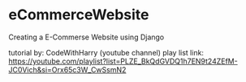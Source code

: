 # eCommerceWebsite
Creating a E-Commerse Website using Django

tutorial by: CodeWithHarry (youtube channel)
play list link:  https://youtube.com/playlist?list=PLZE_BkQdGVDQ1h7EN9t24ZEfM-JC0Vich&si=Orx65c3W_CwSsmN2
